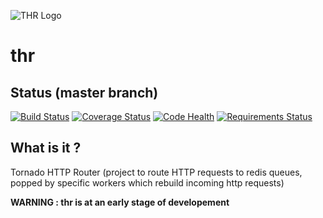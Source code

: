 ![THR Logo](http://amarandon.github.io/img/THR.png)
# thr

## Status (master branch)

[![Build Status](https://travis-ci.org/thefab/thr.png)](https://travis-ci.org/thefab/thr)
[![Coverage Status](https://coveralls.io/repos/thefab/thr/badge.png)](https://coveralls.io/r/thefab/thr)
[![Code Health](https://landscape.io/github/thefab/thr/master/landscape.png)](https://landscape.io/github/thefab/thr/master)
[![Requirements Status](https://requires.io/github/thefab/thr/requirements.png?branch=master)](https://requires.io/github/thefab/thr/requirements/?branch=master)

## What is it ?

Tornado HTTP Router (project to route HTTP requests to redis queues, popped by specific workers which rebuild incoming http requests)

**WARNING : thr is at an early stage of developement**

